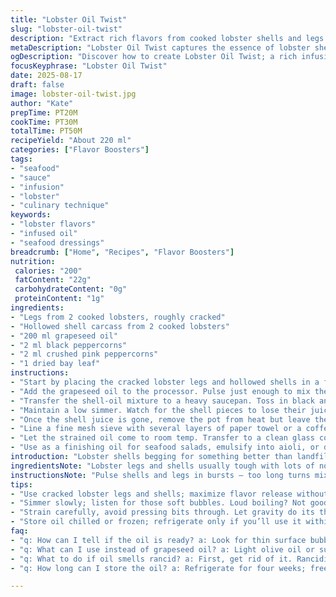 ```yaml
---
title: "Lobster Oil Twist"
slug: "lobster-oil-twist"
description: "Extract rich flavors from cooked lobster shells and legs with gently heated oil infused by whole spices. Canola oil swapped for grapeseed for a lighter finish. Black peppercorns replaced partially with crushed pink peppercorns for subtle floral notes. Slow simmer evaporates shell liquor leaving a concentrated essence. The oil filters through lined sieve catching all shells. Chill to settle then store cool or freeze up to 6 weeks. Great base for seafood dressings, sauces, or finishing oils where you want that deep crustacean umami without dairy or gluten."
metaDescription: "Lobster Oil Twist captures the essence of lobster shells in a flavorful oil. Perfect for seafood dishes without dairy or gluten."
ogDescription: "Discover how to create Lobster Oil Twist; a rich infusion for sauces, dressings, and seafood plates. Pure umami flavor awaits."
focusKeyphrase: "Lobster Oil Twist"
date: 2025-08-17
draft: false
image: lobster-oil-twist.jpg
author: "Kate"
prepTime: PT20M
cookTime: PT30M
totalTime: PT50M
recipeYield: "About 220 ml"
categories: ["Flavor Boosters"]
tags:
- "seafood"
- "sauce"
- "infusion"
- "lobster"
- "culinary technique"
keywords:
- "lobster flavors"
- "infused oil"
- "seafood dressings"
breadcrumb: ["Home", "Recipes", "Flavor Boosters"]
nutrition: 
 calories: "200"
 fatContent: "22g"
 carbohydrateContent: "0g"
 proteinContent: "1g"
ingredients:
- "Legs from 2 cooked lobsters, roughly cracked"
- "Hollowed shell carcass from 2 cooked lobsters"
- "200 ml grapeseed oil"
- "2 ml black peppercorns"
- "2 ml crushed pink peppercorns"
- "1 dried bay leaf"
instructions:
- "Start by placing the cracked lobster legs and hollowed shells in a food processor. Pulse gently to break up shells finely but not to powder; aim for coarse bits that will release flavor without clogging filters later."
- "Add the grapeseed oil to the processor. Pulse just enough to mix the shells with the oil until the blend takes on a warm orange tint, signaling pigment and flavor starting to infuse. Careful not to over-process — you want suspended fragments, not a smooth puree."
- "Transfer the shell-oil mixture to a heavy saucepan. Toss in black and pink peppercorns with the bay leaf. Bring the oil slowly up to a gentle simmer over low heat. You should hear soft bubble whispers not a loud boil — flames too high risk burning the delicate lobster essence."
- "Maintain a low simmer. Watch for the shell pieces to lose their juice — surface bubbles become thinner and more transparent. This typically takes 25 to 30 minutes. The key cue is the liquid in the shells visibly evaporating or absorbing back into the oil — the aroma will deepen, become more marine and toasted."
- "Once the shell juice is gone, remove the pot from heat but leave the contents to steep. The bay leaf continues imparting subtle herbiness while the oil cools. Let sit uncovered about 15-20 minutes until cooler but still warm."
- "Line a fine mesh sieve with several layers of paper towel or a coffee filter. Slowly pour the oil through. Avoid pressing the solids aggressively; let gravity and gentle filtering clarify the oil naturally. Rinse if some small bits coat the filter so oil flows better."
- "Let the strained oil come to room temp. Transfer to a clean glass container. Refrigerate or freeze. If refrigerated, use within 4 weeks to avoid rancidity. Freezing extends storage up to 6 weeks without flavor loss."
- "Use as a finishing oil for seafood salads, emulsify into aioli, or drizzle on grilled fish. If grapeseed unavailable, light olive oil or sunflower oil can suffice but avoid extra virgin olive oil — its flavor overpowers delicate lobster notes."
introduction: "Lobster shells begging for something better than landfill. Take those claw bits, cracked legs, shells — culinary gold waiting to be coaxed out. Heat oil low and slow, drawing out that rare crustacean scent. Not turbo boil or you risk bitter burnt flavors. Patience — watch liquid vanish. Orange glow emerges — that’s the sign. Peppercorns crackle subtly, bay leaf adds woody perfume without stealing attention. Strain gently to keep oil clear, avoid gritty mouthfeel. Store chilled to maintain freshness. Forget complicated fancy steps — simple components, slow coaxing, precise timing. This oil a game changer, subtle base for sauces or dressings. No dairy, gluten, eggs—just pure umami extraction."
ingredientsNote: "Lobster legs and shells usually tough with lots of nooks holding flavor juices; gentle processing ensures you release maximum depth without pulverizing shells which complicates filtering. Grapeseed oil chosen for its neutral flavor and high smoke point — key to slow heat extraction. Canola workable but heavier. Black peppercorn essential, pink peppercorn adds unexpected delicate brightness — can omit if unavailable but add complex layers. Bay leaf dried, never fresh — fresh adds grassy notes unwanted here. Filter setup critical — coffee filters or multiple paper towels reduce grit, avoid oil cloudiness. Keep oily shell mix cold before cooking if possible to limit premature oxidation, help flavors meld more cleanly."
instructionsNote: "Pulse shells and legs in bursts — too long turns mix pasty forcing strained bits through. Orange tint signals carotenoid extraction from lobster shells — don’t rush beyond that or oil begins degrading. Simmer oil gently — audibly low bubbles, no roaring boil — monitor closely last 5 minutes, as evaporation nears final phase. Overcooking leads to burnt oil flavor; undercooking results in diluted, less fragrant oil. Post-simmer steep internal temp lowers allowing bay leaf aromatics to meld softly instead of dispersing aggressively. Pour slowly through lined sieve, don’t squeeze solids to avoid cloudiness. Cool and transfer swiftly to prevent off-flavors from exposure. Oil keeps better frozen due to fatty acid oxidation—refrigerate only if prompt use planned. This technique recycles shells smartly, yielding intense lobster essence without dairy or gluten complications."
tips:
- "Use cracked lobster legs and shells; maximize flavor release without pulverizing. Keep pieces coarse to avoid clogging filters… just pulse gently. Monitor oil color; warm orange means flavor extraction is happening. Crushed pink pepper adds floral notes; skip if unavailable but consider something similar."
- "Simmer slowly; listen for those soft bubbles. Loud boiling? Not good. Aim for a gentle whisper. Black pepper essential for heat; watch aroma deepen as oil warms. Use a heavy pan to maintain even heat. Don't rush this stage; patience pays off in flavor."
- "Strain carefully, avoid pressing bits through. Let gravity do its thing — it keeps oil clear. Line your sieve well. Using multiple layers works best. Chill mixture before cooking helps prevent early oxidation; mixing flavors later will yield a cleaner oil. Reduce exposure to oxygen."
- "Store oil chilled or frozen; refrigerate only if you’ll use it within four weeks. Freezing is smart - preserves flavor longer. If oil starts smelling off, pitch it. Avoid extra virgin olive oil; its intense flavoring distracts from delicate lobster notes. Use lighter oils instead."
faq:
- "q: How can I tell if the oil is ready? a: Look for thin surface bubbles; it means the shells’ juices are evaporating. Aroma shifts to marine and toasted… those are the signs of doneness. Avoid boiling aggressively, or risk burning."
- "q: What can I use instead of grapeseed oil? a: Light olive oil or sunflower oil will work; just avoid extra virgin olive oil. It overpowers delicate flavors of lobster. If you have it, stick to something neutral."
- "q: What to do if oil smells rancid? a: First, get rid of it. Rancidity means oxidation has occurred, usually from heat or exposure. Best to use fresh oil. Check storage methods too. Keep cool and sealed."
- "q: How long can I store the oil? a: Refrigerate for four weeks; freezers keep it up to six weeks. Seal tightly. Don’t let it sit out. Label your containers for quick access. Track how long it’s been."

---
```

